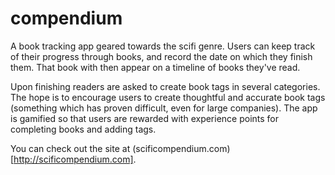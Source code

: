 # compendium


A book tracking app geared towards the scifi genre. Users can keep track of their progress through books, and record the date on which they finish them. That book with then appear on a timeline of books they've read. 

Upon finishing readers are asked to create book tags in several categories. The hope is to encourage users to create thoughtful and accurate book tags (something which has proven difficult, even for large companies). The app is gamified so that users are rewarded with experience points for completing books and adding tags.

You can check out the site at (scificompendium.com)[http://scificompendium.com].
